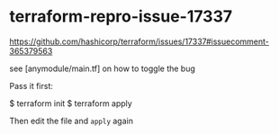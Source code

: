 # terraform-repro-issue-17337

https://github.com/hashicorp/terraform/issues/17337#issuecomment-365379563

see [anymodule/main.tf] on how to toggle the bug

Pass it first:

  $ terraform init
  $ terraform apply

Then edit the file and `apply` again
